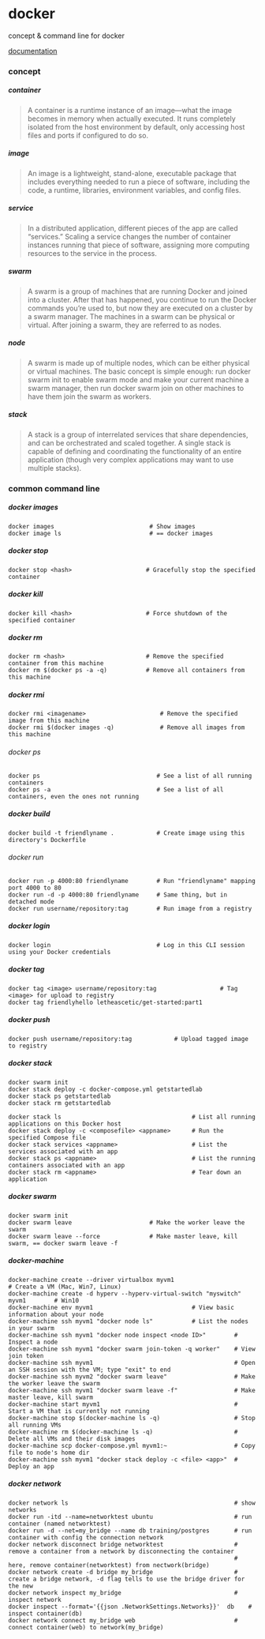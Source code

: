 # docker
concept & command line for docker

[documentation](https://docs.docker.com/get-started/)

### concept

##### container

> A container is a runtime instance of an image—what the image becomes in memory when actually executed. It runs completely isolated from the host environment by default, only accessing host files and ports if configured to do so.

##### image

> An image is a lightweight, stand-alone, executable package that includes everything needed to run a piece of software, including the code, a runtime, libraries, environment variables, and config files.

##### service

> In a distributed application, different pieces of the app are called “services.” Scaling a service changes the number of container instances running that piece of software, assigning more computing resources to the service in the process.

##### swarm

> A swarm is a group of machines that are running Docker and joined into a cluster. After that has happened, you continue to run the Docker commands you’re used to, but now they are executed on a cluster by a swarm manager. The machines in a swarm can be physical or virtual. After joining a swarm, they are referred to as nodes.

##### node

> A swarm is made up of multiple nodes, which can be either physical or virtual machines. The basic concept is simple enough: run docker swarm init to enable swarm mode and make your current machine a swarm manager, then run docker swarm join on other machines to have them join the swarm as workers. 

##### stack

> A stack is a group of interrelated services that share dependencies, and can be orchestrated and scaled together. A single stack is capable of defining and coordinating the functionality of an entire application (though very complex applications may want to use multiple stacks).


### common command line

##### docker images
    docker images                           # Show images
    docker image ls                         # == docker images
    
##### docker stop
    docker stop <hash>                     # Gracefully stop the specified container


##### docker kill
    docker kill <hash>                     # Force shutdown of the specified container


##### docker rm
    docker rm <hash>                       # Remove the specified container from this machine
    docker rm $(docker ps -a -q)           # Remove all containers from this machine


##### docker rmi
    docker rmi <imagename>                     # Remove the specified image from this machine
    docker rmi $(docker images -q)             # Remove all images from this machine


###### docker ps
    docker ps                                 # See a list of all running containers
    docker ps -a                              # See a list of all containers, even the ones not running
  
  
##### docker build
    docker build -t friendlyname .            # Create image using this directory's Dockerfile


###### docker run
    docker run -p 4000:80 friendlyname        # Run "friendlyname" mapping port 4000 to 80
    docker run -d -p 4000:80 friendlyname     # Same thing, but in detached mode
    docker run username/repository:tag        # Run image from a registry
  
  
##### docker login
    docker login                              # Log in this CLI session using your Docker credentials
  

##### docker tag
    docker tag <image> username/repository:tag                  # Tag <image> for upload to registry
    docker tag friendlyhello letheascetic/get-started:part1


##### docker push
    docker push username/repository:tag            # Upload tagged image to registry


##### docker stack
    docker swarm init
    docker stack deploy -c docker-compose.yml getstartedlab
    docker stack ps getstartedlab
    docker stack rm getstartedlab
    
    docker stack ls                                     # List all running applications on this Docker host
    docker stack deploy -c <composefile> <appname>      # Run the specified Compose file
    docker stack services <appname>                     # List the services associated with an app
    docker stack ps <appname>                           # List the running containers associated with an app
    docker stack rm <appname>                           # Tear down an application


##### docker swarm
    docker swarm init
    docker swarm leave                      # Make the worker leave the swarm
    docker swarm leave --force              # Make master leave, kill swarm, == docker swarm leave -f

##### docker-machine
    docker-machine create --driver virtualbox myvm1                                 # Create a VM (Mac, Win7, Linux)
    docker-machine create -d hyperv --hyperv-virtual-switch "myswitch" myvm1        # Win10
    docker-machine env myvm1                            # View basic information about your node
    docker-machine ssh myvm1 "docker node ls"           # List the nodes in your swarm
    docker-machine ssh myvm1 "docker node inspect <node ID>"        # Inspect a node
    docker-machine ssh myvm1 "docker swarm join-token -q worker"    # View join token
    docker-machine ssh myvm1                                        # Open an SSH session with the VM; type "exit" to end
    docker-machine ssh myvm2 "docker swarm leave"                   # Make the worker leave the swarm
    docker-machine ssh myvm1 "docker swarm leave -f"                # Make master leave, kill swarm
    docker-machine start myvm1                                      # Start a VM that is currently not running
    docker-machine stop $(docker-machine ls -q)                     # Stop all running VMs
    docker-machine rm $(docker-machine ls -q)                       # Delete all VMs and their disk images
    docker-machine scp docker-compose.yml myvm1:~                   # Copy file to node's home dir
    docker-machine ssh myvm1 "docker stack deploy -c <file> <app>"  # Deploy an app


##### docker network
    docker network ls                                               # show networks
    docker run -itd --name=networktest ubuntu                       # run container (named networktest)
    docker run -d --net=my_bridge --name db training/postgres       # run container with config the connection network
    docker network disconnect bridge networktest                    # remove a container from a network by disconnecting the container
                                                                    # here, remove container(networktest) from nectwork(bridge)
    docker network create -d bridge my_bridge                       # create a bridge network, -d flag tells to use the bridge driver for the new
    docker network inspect my_bridge                                # inspect network
    docker inspect --format='{{json .NetworkSettings.Networks}}'  db    # inspect container(db)
    docker network connect my_bridge web                            # connect container(web) to network(my_bridge)
    

